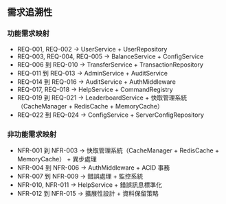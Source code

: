 ## 需求追溯性


### 功能需求映射
- REQ-001, REQ-002 → UserService + UserRepository
- REQ-003, REQ-004, REQ-005 → BalanceService + ConfigService
- REQ-006 到 REQ-010 → TransferService + TransactionRepository
- REQ-011 到 REQ-013 → AdminService + AuditService
- REQ-014 到 REQ-016 → AuditService + AuthMiddleware
- REQ-017, REQ-018 → HelpService + CommandRegistry
- REQ-019 到 REQ-021 → LeaderboardService + 快取管理系統（CacheManager + RedisCache + MemoryCache）
- REQ-022 到 REQ-024 → ConfigService + ServerConfigRepository

### 非功能需求映射
- NFR-001 到 NFR-003 → 快取管理系統（CacheManager + RedisCache + MemoryCache） + 異步處理
- NFR-004 到 NFR-006 → AuthMiddleware + ACID 事務
- NFR-007 到 NFR-009 → 錯誤處理 + 監控系統
- NFR-010, NFR-011 → HelpService + 錯誤訊息標準化
- NFR-012 到 NFR-015 → 擴展性設計 + 資料保留策略

